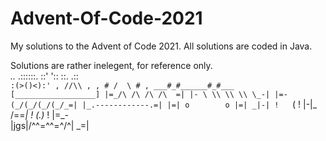 # Advent-Of-Code-2021
My solutions to the Advent of Code 2021. All solutions are coded in Java. 

Solutions are rather inelegent, for reference only.  
            _.._
          .::::::.
         ::'    '::
         ::.    .::  
         `:(>()<):'
          , //\\ ,
        , # /  \ # ,
     ___#_#______#_#___ 
    [__________________]
     |=_/\ /\ /\ /\  =|
     |- \ \\ \\ \\ \_-|
     |=-(_/(_/(_/(_/_=|
     |_.------------.=|
     |=| o        o |=|
    _|-| !   `(   ! |-|_
   /==_| ! _(_.)_ ! |=_-\
   |jgs|/^\^=^^=^/^\| _=|
